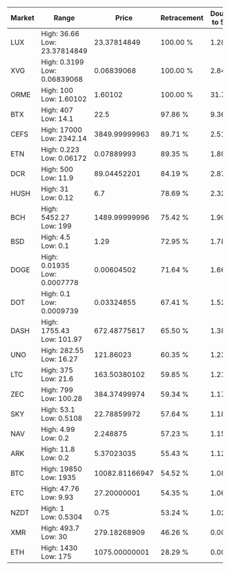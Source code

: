 | Market | Range | Price| Retracement | Doubles to 50% |
| --- | --- | --- | --- | --- |
| LUX | High: 36.66<br />Low: 23.37814849 | 23.37814849 | 100.00 % | 1.28 |
| XVG | High: 0.3199<br />Low: 0.06839068 | 0.06839068 | 100.00 % | 2.84 |
| ORME | High: 100<br />Low: 1.60102 | 1.60102 | 100.00 % | 31.73 |
| BTX | High: 407<br />Low: 14.1 | 22.5 | 97.86 % | 9.36 |
| CEFS | High: 17000<br />Low: 2342.14 | 3849.99999963 | 89.71 % | 2.51 |
| ETN | High: 0.223<br />Low: 0.06172 | 0.07889993 | 89.35 % | 1.80 |
| DCR | High: 500<br />Low: 11.9 | 89.04452201 | 84.19 % | 2.87 |
| HUSH | High: 31<br />Low: 0.12 | 6.7 | 78.69 % | 2.32 |
| BCH | High: 5452.27<br />Low: 199 | 1489.99999996 | 75.42 % | 1.90 |
| BSD | High: 4.5<br />Low: 0.1 | 1.29 | 72.95 % | 1.78 |
| DOGE | High: 0.01935<br />Low: 0.0007778 | 0.00604502 | 71.64 % | 1.66 |
| DOT | High: 0.1<br />Low: 0.0009739 | 0.03324855 | 67.41 % | 1.52 |
| DASH | High: 1755.43<br />Low: 101.97 | 672.48775617 | 65.50 % | 1.38 |
| UNO | High: 282.55<br />Low: 16.27 | 121.86023 | 60.35 % | 1.23 |
| LTC | High: 375<br />Low: 21.6 | 163.50380102 | 59.85 % | 1.21 |
| ZEC | High: 799<br />Low: 100.28 | 384.37499974 | 59.34 % | 1.17 |
| SKY | High: 53.1<br />Low: 0.5108 | 22.78859972 | 57.64 % | 1.18 |
| NAV | High: 4.99<br />Low: 0.2 | 2.248875 | 57.23 % | 1.15 |
| ARK | High: 11.8<br />Low: 0.2 | 5.37023035 | 55.43 % | 1.12 |
| BTC | High: 19850<br />Low: 1935 | 10082.81166947 | 54.52 % | 1.08 |
| ETC | High: 47.76<br />Low: 9.93 | 27.20000001 | 54.35 % | 1.06 |
| NZDT | High: 1<br />Low: 0.5304 | 0.75 | 53.24 % | 1.02 |
| XMR | High: 493.7<br />Low: 30 | 279.18268909 | 46.26 % | 0.00 |
| ETH | High: 1430<br />Low: 175 | 1075.00000001 | 28.29 % | 0.00 |
